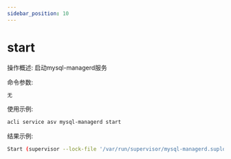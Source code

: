 ```yaml
---
sidebar_position: 10
---
```


# start
操作概述: 启动mysql-managerd服务

命令参数:
```bash
无
```

使用示例:
```bash
acli service asv mysql-managerd start
```

结果示例:
```bash
Start (supervisor --lock-file '/var/run/supervisor/mysql-managerd.suplock' --flag-file '*' --flag 011 -w '/sf/cluster/bin/mysql-managerd -f /sf/etc/mysql-managerd/mysql-managerd.yaml') OK! 78871.
```